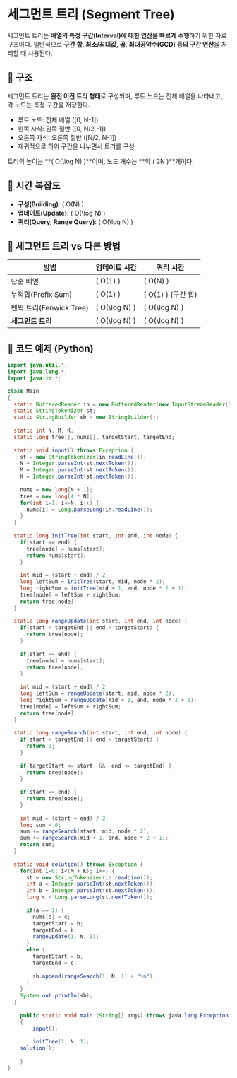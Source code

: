 # 세그먼트 트리 (Segment Tree)

세그먼트 트리는 **배열의 특정 구간(Interval)에 대한 연산을 빠르게 수행**하기 위한 자료구조이다.
일반적으로 **구간 합, 최소/최대값, 곱, 최대공약수(GCD) 등의 구간 연산**을 처리할 때 사용된다.

## 🔹 구조
세그먼트 트리는 **완전 이진 트리 형태**로 구성되며, 루트 노드는 전체 배열을 나타내고, 각 노드는 특정 구간을 저장한다.

- 루트 노드: 전체 배열 \([0, N-1]\)
- 왼쪽 자식: 왼쪽 절반 \([0, N/2 -1]\)
- 오른쪽 자식: 오른쪽 절반 \([N/2, N-1]\)
- 재귀적으로 하위 구간을 나누면서 트리를 구성

트리의 높이는 **\( O(\log N) \)**이며, 노드 개수는 **약 \( 2N \)**개이다.

## 🔹 시간 복잡도
- **구성(Building)**: \( O(N) \)
- **업데이트(Update)**: \( O(\log N) \)
- **쿼리(Query, Range Query)**: \( O(\log N) \)

## 🔹 세그먼트 트리 vs 다른 방법
| 방법 | 업데이트 시간 | 쿼리 시간 |
|------|------------|------------|
| 단순 배열 | \( O(1) \) | \( O(N) \) |
| 누적합(Prefix Sum) | \( O(1) \) | \( O(1) \) (구간 합) |
| 펜윅 트리(Fenwick Tree) | \( O(\log N) \) | \( O(\log N) \) |
| **세그먼트 트리** | \( O(\log N) \) | \( O(\log N) \) |

## 🔹 코드 예제 (Python)
```java
import java.util.*;
import java.lang.*;
import java.io.*;

class Main
{
  static BufferedReader in = new BufferedReader(new InputStreamReader(System.in));
  static StringTokenizer st;
  static StringBuilder sb = new StringBuilder();
  
  static int N, M, K;
  static long tree[], nums[], targetStart, targetEnd;
  
  static void input() throws Exception {
    st = new StringTokenizer(in.readLine());
    N = Integer.parseInt(st.nextToken());
    M = Integer.parseInt(st.nextToken());
    K = Integer.parseInt(st.nextToken());
    
    nums = new long[N + 1];
    tree = new long[4 * N];
    for(int i=1; i<=N; i++) {
      nums[i] = Long.parseLong(in.readLine());
    }
  }
  
  static long initTree(int start, int end, int node) {
    if(start == end) {
      tree[node] = nums[start];
      return nums[start];
    }
    
    int mid = (start + end) / 2;
    long leftSum = initTree(start, mid, node * 2);
    long rightSum = initTree(mid + 1, end, node * 2 + 1);
    tree[node] = leftSum + rightSum;
    return tree[node];
  }
  
  static long rangeUpdate(int start, int end, int node) {
    if(start > targetEnd || end < targetStart) {
      return tree[node];
    }
    
    if(start == end) {
      tree[node] = nums[start];
      return tree[node];
    }
    
    int mid = (start + end) / 2;
    long leftSum = rangeUpdate(start, mid, node * 2);
    long rightSum = rangeUpdate(mid + 1, end, node * 2 + 1);
    tree[node] = leftSum + rightSum;
    return tree[node];
  }
  
  static long rangeSearch(int start, int end, int node) {
    if(start > targetEnd || end < targetStart) {
      return 0;
    }
  
    if(targetStart <= start  &&  end <= targetEnd) {
      return tree[node];
    }
    
    if(start == end) {
      return tree[node];
    }
    
    int mid = (start + end) / 2;
    long sum = 0;
    sum += rangeSearch(start, mid, node * 2);
    sum += rangeSearch(mid + 1, end, node * 2 + 1);
    return sum;
  }
  
  static void solution() throws Exception {
    for(int i=0; i<(M + K); i++) {
      st = new StringTokenizer(in.readLine());
      int a = Integer.parseInt(st.nextToken());
      int b = Integer.parseInt(st.nextToken());
      long c = Long.parseLong(st.nextToken());
      
      if(a == 1) {
        nums[b] = c;
        targetStart = b;
        targetEnd = b;
        rangeUpdate(1, N, 1);
      }
      else {
        targetStart = b;
        targetEnd = c;
        
        sb.append(rangeSearch(1, N, 1) + "\n");
      }
    }
    System.out.println(sb);
  }
  
	public static void main (String[] args) throws java.lang.Exception
	{
		input();
		
		initTree(1, N, 1);
    solution();
    
	}
}

```


